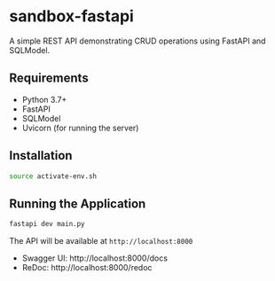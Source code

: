 # sandbox-fastapi

A simple REST API demonstrating CRUD operations using FastAPI and SQLModel.

## Requirements

- Python 3.7+
- FastAPI
- SQLModel
- Uvicorn (for running the server)

## Installation

```bash
source activate-env.sh
```

## Running the Application

```bash
fastapi dev main.py
```

The API will be available at `http://localhost:8000`

- Swagger UI: http://localhost:8000/docs
- ReDoc: http://localhost:8000/redoc
